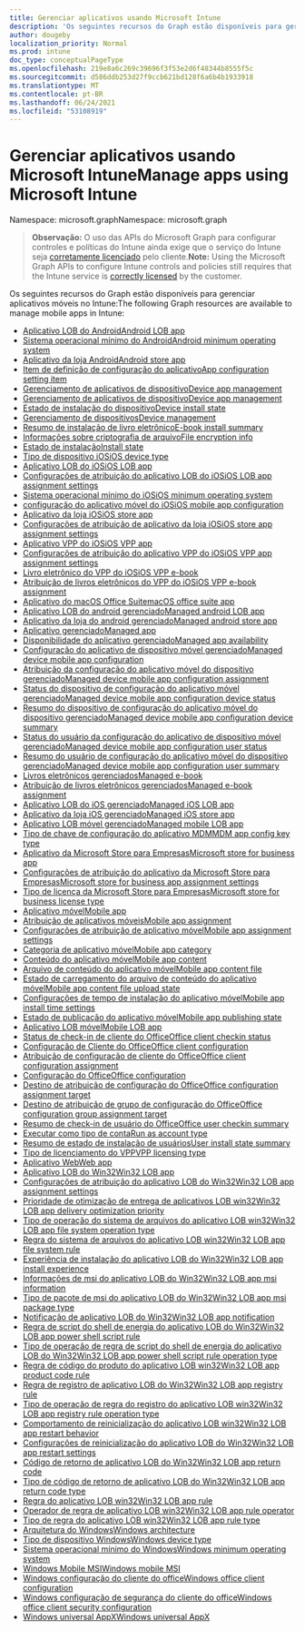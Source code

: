 ```yaml
---
title: Gerenciar aplicativos usando Microsoft Intune
description: 'Os seguintes recursos do Graph estão disponíveis para gerenciar aplicativos móveis no Intune:  '
author: dougeby
localization_priority: Normal
ms.prod: intune
doc_type: conceptualPageType
ms.openlocfilehash: 219e8a6c269c39696f3f53e2d6f48344b8555f5c
ms.sourcegitcommit: d586ddb253d27f9ccb621bd128f6a6b4b1933918
ms.translationtype: MT
ms.contentlocale: pt-BR
ms.lasthandoff: 06/24/2021
ms.locfileid: "53108919"
---
```

# <a name="manage-apps-using-microsoft-intune"></a><span data-ttu-id="2b994-103">Gerenciar aplicativos usando Microsoft Intune</span><span class="sxs-lookup"><span data-stu-id="2b994-103">Manage apps using Microsoft Intune</span></span>

<span data-ttu-id="2b994-104">Namespace: microsoft.graph</span><span class="sxs-lookup"><span data-stu-id="2b994-104">Namespace: microsoft.graph</span></span>

> <span data-ttu-id="2b994-105">**Observação:** O uso das APIs do Microsoft Graph para configurar controles e políticas do Intune ainda exige que o serviço do Intune seja [corretamente licenciado](https://www.microsoft.com/en-us/cloud-platform/microsoft-intune-pricing) pelo cliente.</span><span class="sxs-lookup"><span data-stu-id="2b994-105">**Note:** Using the Microsoft Graph APIs to configure Intune controls and policies still requires that the Intune service is [correctly licensed](https://www.microsoft.com/en-us/cloud-platform/microsoft-intune-pricing) by the customer.</span></span>

<span data-ttu-id="2b994-106">Os seguintes recursos do Graph estão disponíveis para gerenciar aplicativos móveis no Intune:</span><span class="sxs-lookup"><span data-stu-id="2b994-106">The following Graph resources are available to manage mobile apps in Intune:</span></span>  

- [<span data-ttu-id="2b994-107">Aplicativo LOB do Android</span><span class="sxs-lookup"><span data-stu-id="2b994-107">Android LOB app</span></span>](intune-apps-androidlobapp.md)
- [<span data-ttu-id="2b994-108">Sistema operacional mínimo do Android</span><span class="sxs-lookup"><span data-stu-id="2b994-108">Android minimum operating system</span></span>](intune-apps-androidminimumoperatingsystem.md)
- [<span data-ttu-id="2b994-109">Aplicativo da loja Android</span><span class="sxs-lookup"><span data-stu-id="2b994-109">Android store app</span></span>](intune-apps-androidstoreapp.md)
- [<span data-ttu-id="2b994-110">Item de definição de configuração do aplicativo</span><span class="sxs-lookup"><span data-stu-id="2b994-110">App configuration setting item</span></span>](intune-apps-appconfigurationsettingitem.md)
- [<span data-ttu-id="2b994-111">Gerenciamento de aplicativos de dispositivo</span><span class="sxs-lookup"><span data-stu-id="2b994-111">Device app management</span></span>](intune-apps-deviceappmanagement.md)
- [<span data-ttu-id="2b994-112">Gerenciamento de aplicativos de dispositivo</span><span class="sxs-lookup"><span data-stu-id="2b994-112">Device app management</span></span>](intune-apps-deviceappmanagement.md)
- [<span data-ttu-id="2b994-113">Estado de instalação do dispositivo</span><span class="sxs-lookup"><span data-stu-id="2b994-113">Device install state</span></span>](intune-books-deviceinstallstate.md)
- [<span data-ttu-id="2b994-114">Gerenciamento de dispositivos</span><span class="sxs-lookup"><span data-stu-id="2b994-114">Device management</span></span>](intune-androidforwork-devicemanagement.md)
- [<span data-ttu-id="2b994-115">Resumo de instalação de livro eletrônico</span><span class="sxs-lookup"><span data-stu-id="2b994-115">E-book install summary</span></span>](intune-books-ebookinstallsummary.md)
- [<span data-ttu-id="2b994-116">Informações sobre criptografia de arquivo</span><span class="sxs-lookup"><span data-stu-id="2b994-116">File encryption info</span></span>](intune-apps-fileencryptioninfo.md)
- [<span data-ttu-id="2b994-117">Estado de instalação</span><span class="sxs-lookup"><span data-stu-id="2b994-117">Install state</span></span>](intune-books-installstate.md)
- [<span data-ttu-id="2b994-118">Tipo de dispositivo iOS</span><span class="sxs-lookup"><span data-stu-id="2b994-118">iOS device type</span></span>](intune-apps-iosdevicetype.md)
- [<span data-ttu-id="2b994-119">Aplicativo LOB do iOS</span><span class="sxs-lookup"><span data-stu-id="2b994-119">iOS LOB app</span></span>](intune-apps-ioslobapp.md)
- [<span data-ttu-id="2b994-120">Configurações de atribuição do aplicativo LOB do iOS</span><span class="sxs-lookup"><span data-stu-id="2b994-120">iOS LOB app assignment settings</span></span>](intune-apps-ioslobappassignmentsettings.md)
- [<span data-ttu-id="2b994-121">Sistema operacional mínimo do iOS</span><span class="sxs-lookup"><span data-stu-id="2b994-121">iOS minimum operating system</span></span>](intune-apps-iosminimumoperatingsystem.md)
- [<span data-ttu-id="2b994-122">configuração do aplicativo móvel do iOS</span><span class="sxs-lookup"><span data-stu-id="2b994-122">iOS mobile app configuration</span></span>](intune-apps-iosmobileappconfiguration.md)
- [<span data-ttu-id="2b994-123">Aplicativo da loja iOS</span><span class="sxs-lookup"><span data-stu-id="2b994-123">iOS store app</span></span>](intune-apps-iosstoreapp.md)
- [<span data-ttu-id="2b994-124">Configurações de atribuição de aplicativo da loja iOS</span><span class="sxs-lookup"><span data-stu-id="2b994-124">iOS store app assignment settings</span></span>](intune-apps-iosstoreappassignmentsettings.md)
- [<span data-ttu-id="2b994-125">Aplicativo VPP do iOS</span><span class="sxs-lookup"><span data-stu-id="2b994-125">iOS VPP app</span></span>](intune-apps-iosvppapp.md)
- [<span data-ttu-id="2b994-126">Configurações de atribuição do aplicativo VPP do iOS</span><span class="sxs-lookup"><span data-stu-id="2b994-126">iOS VPP app assignment settings</span></span>](intune-apps-iosvppappassignmentsettings.md)
- [<span data-ttu-id="2b994-127">Livro eletrônico do VPP do iOS</span><span class="sxs-lookup"><span data-stu-id="2b994-127">iOS VPP e-book</span></span>](intune-books-iosvppebook.md)
- [<span data-ttu-id="2b994-128">Atribuição de livros eletrônicos do VPP do iOS</span><span class="sxs-lookup"><span data-stu-id="2b994-128">iOS VPP e-book assignment</span></span>](intune-books-iosvppebookassignment.md)
- [<span data-ttu-id="2b994-129">Aplicativo do macOS Office Suite</span><span class="sxs-lookup"><span data-stu-id="2b994-129">macOS office suite app</span></span>](intune-apps-macosofficesuiteapp.md)
- [<span data-ttu-id="2b994-130">Aplicativo LOB do android gerenciado</span><span class="sxs-lookup"><span data-stu-id="2b994-130">Managed android LOB app</span></span>](intune-apps-managedandroidlobapp.md)
- [<span data-ttu-id="2b994-131">Aplicativo da loja do android gerenciado</span><span class="sxs-lookup"><span data-stu-id="2b994-131">Managed android store app</span></span>](intune-apps-managedandroidstoreapp.md)
- [<span data-ttu-id="2b994-132">Aplicativo gerenciado</span><span class="sxs-lookup"><span data-stu-id="2b994-132">Managed app</span></span>](intune-apps-managedapp.md)
- [<span data-ttu-id="2b994-133">Disponibilidade do aplicativo gerenciado</span><span class="sxs-lookup"><span data-stu-id="2b994-133">Managed app availability</span></span>](intune-apps-managedappavailability.md)
- [<span data-ttu-id="2b994-134">Configuração do aplicativo de dispositivo móvel gerenciado</span><span class="sxs-lookup"><span data-stu-id="2b994-134">Managed device mobile app configuration</span></span>](intune-apps-manageddevicemobileappconfiguration.md)
- [<span data-ttu-id="2b994-135">Atribuição da configuração do aplicativo móvel do dispositivo gerenciado</span><span class="sxs-lookup"><span data-stu-id="2b994-135">Managed device mobile app configuration assignment</span></span>](intune-apps-manageddevicemobileappconfigurationassignment.md)
- [<span data-ttu-id="2b994-136">Status do dispositivo de configuração do aplicativo móvel gerenciado</span><span class="sxs-lookup"><span data-stu-id="2b994-136">Managed device mobile app configuration device status</span></span>](intune-apps-manageddevicemobileappconfigurationdevicestatus.md)
- [<span data-ttu-id="2b994-137">Resumo do dispositivo de configuração do aplicativo móvel do dispositivo gerenciado</span><span class="sxs-lookup"><span data-stu-id="2b994-137">Managed device mobile app configuration device summary</span></span>](intune-apps-manageddevicemobileappconfigurationdevicesummary.md)
- [<span data-ttu-id="2b994-138">Status do usuário da configuração do aplicativo de dispositivo móvel gerenciado</span><span class="sxs-lookup"><span data-stu-id="2b994-138">Managed device mobile app configuration user status</span></span>](intune-apps-manageddevicemobileappconfigurationuserstatus.md)
- [<span data-ttu-id="2b994-139">Resumo do usuário de configuração do aplicativo móvel do dispositivo gerenciado</span><span class="sxs-lookup"><span data-stu-id="2b994-139">Managed device mobile app configuration user summary</span></span>](intune-apps-manageddevicemobileappconfigurationusersummary.md)
- [<span data-ttu-id="2b994-140">Livros eletrônicos gerenciados</span><span class="sxs-lookup"><span data-stu-id="2b994-140">Managed e-book</span></span>](intune-books-managedebook.md)
- [<span data-ttu-id="2b994-141">Atribuição de livros eletrônicos gerenciados</span><span class="sxs-lookup"><span data-stu-id="2b994-141">Managed e-book assignment</span></span>](intune-books-managedebookassignment.md)
- [<span data-ttu-id="2b994-142">Aplicativo LOB do iOS gerenciado</span><span class="sxs-lookup"><span data-stu-id="2b994-142">Managed iOS LOB app</span></span>](intune-apps-managedioslobapp.md)
- [<span data-ttu-id="2b994-143">Aplicativo da loja iOS gerenciado</span><span class="sxs-lookup"><span data-stu-id="2b994-143">Managed iOS store app</span></span>](intune-apps-managediosstoreapp.md)
- [<span data-ttu-id="2b994-144">Aplicativo LOB móvel gerenciado</span><span class="sxs-lookup"><span data-stu-id="2b994-144">Managed mobile LOB app</span></span>](intune-apps-managedmobilelobapp.md)
- [<span data-ttu-id="2b994-145">Tipo de chave de configuração do aplicativo MDM</span><span class="sxs-lookup"><span data-stu-id="2b994-145">MDM app config key type</span></span>](intune-apps-mdmappconfigkeytype.md)
- [<span data-ttu-id="2b994-146">Aplicativo da Microsoft Store para Empresas</span><span class="sxs-lookup"><span data-stu-id="2b994-146">Microsoft store for business app</span></span>](intune-apps-microsoftstoreforbusinessapp.md)
- [<span data-ttu-id="2b994-147">Configurações de atribuição do aplicativo da Microsoft Store para Empresas</span><span class="sxs-lookup"><span data-stu-id="2b994-147">Microsoft store for business app assignment settings</span></span>](intune-apps-microsoftstoreforbusinessappassignmentsettings.md)
- [<span data-ttu-id="2b994-148">Tipo de licença da Microsoft Store para Empresas</span><span class="sxs-lookup"><span data-stu-id="2b994-148">Microsoft store for business license type</span></span>](intune-apps-microsoftstoreforbusinesslicensetype.md)
- [<span data-ttu-id="2b994-149">Aplicativo móvel</span><span class="sxs-lookup"><span data-stu-id="2b994-149">Mobile app</span></span>](intune-apps-mobileapp.md)
- [<span data-ttu-id="2b994-150">Atribuição de aplicativos móveis</span><span class="sxs-lookup"><span data-stu-id="2b994-150">Mobile app assignment</span></span>](intune-apps-mobileappassignment.md)
- [<span data-ttu-id="2b994-151">Configurações de atribuição de aplicativo móvel</span><span class="sxs-lookup"><span data-stu-id="2b994-151">Mobile app assignment settings</span></span>](intune-apps-mobileappassignmentsettings.md)
- [<span data-ttu-id="2b994-152">Categoria de aplicativo móvel</span><span class="sxs-lookup"><span data-stu-id="2b994-152">Mobile app category</span></span>](intune-apps-mobileappcategory.md)
- [<span data-ttu-id="2b994-153">Conteúdo do aplicativo móvel</span><span class="sxs-lookup"><span data-stu-id="2b994-153">Mobile app content</span></span>](intune-apps-mobileappcontent.md)
- [<span data-ttu-id="2b994-154">Arquivo de conteúdo do aplicativo móvel</span><span class="sxs-lookup"><span data-stu-id="2b994-154">Mobile app content file</span></span>](intune-apps-mobileappcontentfile.md)
- [<span data-ttu-id="2b994-155">Estado de carregamento do arquivo de conteúdo do aplicativo móvel</span><span class="sxs-lookup"><span data-stu-id="2b994-155">Mobile app content file upload state</span></span>](intune-apps-mobileappcontentfileuploadstate.md)
- [<span data-ttu-id="2b994-156">Configurações de tempo de instalação do aplicativo móvel</span><span class="sxs-lookup"><span data-stu-id="2b994-156">Mobile app install time settings</span></span>](intune-apps-mobileappinstalltimesettings.md)
- [<span data-ttu-id="2b994-157">Estado de publicação do aplicativo móvel</span><span class="sxs-lookup"><span data-stu-id="2b994-157">Mobile app publishing state</span></span>](intune-apps-mobileapppublishingstate.md)
- [<span data-ttu-id="2b994-158">Aplicativo LOB móvel</span><span class="sxs-lookup"><span data-stu-id="2b994-158">Mobile LOB app</span></span>](intune-apps-mobilelobapp.md)
- [<span data-ttu-id="2b994-159">Status de check-in de cliente do Office</span><span class="sxs-lookup"><span data-stu-id="2b994-159">Office client checkin status</span></span>](intune-cirrus-officeclientcheckinstatus.md)
- [<span data-ttu-id="2b994-160">Configuração de Cliente do Office</span><span class="sxs-lookup"><span data-stu-id="2b994-160">Office client configuration</span></span>](intune-cirrus-officeclientconfiguration.md)
- [<span data-ttu-id="2b994-161">Atribuição de configuração de cliente do Office</span><span class="sxs-lookup"><span data-stu-id="2b994-161">Office client configuration assignment</span></span>](intune-cirrus-officeclientconfigurationassignment.md)
- [<span data-ttu-id="2b994-162">Configuração do Office</span><span class="sxs-lookup"><span data-stu-id="2b994-162">Office configuration</span></span>](intune-cirrus-officeconfiguration.md)
- [<span data-ttu-id="2b994-163">Destino de atribuição de configuração do Office</span><span class="sxs-lookup"><span data-stu-id="2b994-163">Office configuration assignment target</span></span>](intune-cirrus-officeconfigurationassignmenttarget.md)
- [<span data-ttu-id="2b994-164">Destino de atribuição de grupo de configuração do Office</span><span class="sxs-lookup"><span data-stu-id="2b994-164">Office configuration group assignment target</span></span>](intune-cirrus-officeconfigurationgroupassignmenttarget.md)
- [<span data-ttu-id="2b994-165">Resumo de check-in de usuário do Office</span><span class="sxs-lookup"><span data-stu-id="2b994-165">Office user checkin summary</span></span>](intune-cirrus-officeusercheckinsummary.md)
- [<span data-ttu-id="2b994-166">Executar como tipo de conta</span><span class="sxs-lookup"><span data-stu-id="2b994-166">Run as account type</span></span>](intune-apps-runasaccounttype.md)
- [<span data-ttu-id="2b994-167">Resumo de estado de instalação de usuários</span><span class="sxs-lookup"><span data-stu-id="2b994-167">User install state summary</span></span>](intune-books-userinstallstatesummary.md)
- [<span data-ttu-id="2b994-168">Tipo de licenciamento do VPP</span><span class="sxs-lookup"><span data-stu-id="2b994-168">VPP licensing type</span></span>](intune-apps-vpplicensingtype.md)
- [<span data-ttu-id="2b994-169">Aplicativo Web</span><span class="sxs-lookup"><span data-stu-id="2b994-169">Web app</span></span>](intune-apps-webapp.md)
- [<span data-ttu-id="2b994-170">Aplicativo LOB do Win32</span><span class="sxs-lookup"><span data-stu-id="2b994-170">Win32 LOB app</span></span>](intune-apps-win32lobapp.md)
- [<span data-ttu-id="2b994-171">Configurações de atribuição do aplicativo LOB do Win32</span><span class="sxs-lookup"><span data-stu-id="2b994-171">Win32 LOB app assignment settings</span></span>](intune-apps-win32lobappassignmentsettings.md)
- [<span data-ttu-id="2b994-172">Prioridade de otimização de entrega de aplicativos LOB win32</span><span class="sxs-lookup"><span data-stu-id="2b994-172">Win32 LOB app delivery optimization priority</span></span>](intune-apps-win32lobappdeliveryoptimizationpriority.md)
- [<span data-ttu-id="2b994-173">Tipo de operação do sistema de arquivos do aplicativo LOB win32</span><span class="sxs-lookup"><span data-stu-id="2b994-173">Win32 LOB app file system operation type</span></span>](intune-apps-win32lobappfilesystemoperationtype.md)
- [<span data-ttu-id="2b994-174">Regra do sistema de arquivos do aplicativo LOB win32</span><span class="sxs-lookup"><span data-stu-id="2b994-174">Win32 LOB app file system rule</span></span>](intune-apps-win32lobappfilesystemrule.md)
- [<span data-ttu-id="2b994-175">Experiência de instalação do aplicativo LOB do Win32</span><span class="sxs-lookup"><span data-stu-id="2b994-175">Win32 LOB app install experience</span></span>](intune-apps-win32lobappinstallexperience.md)
- [<span data-ttu-id="2b994-176">Informações de msi do aplicativo LOB do Win32</span><span class="sxs-lookup"><span data-stu-id="2b994-176">Win32 LOB app msi information</span></span>](intune-apps-win32lobappmsiinformation.md)
- [<span data-ttu-id="2b994-177">Tipo de pacote de msi do aplicativo LOB do Win32</span><span class="sxs-lookup"><span data-stu-id="2b994-177">Win32 LOB app msi package type</span></span>](intune-apps-win32lobappmsipackagetype.md)
- [<span data-ttu-id="2b994-178">Notificação de aplicativo LOB do Win32</span><span class="sxs-lookup"><span data-stu-id="2b994-178">Win32 LOB app notification</span></span>](intune-apps-win32lobappnotification.md)
- [<span data-ttu-id="2b994-179">Regra de script do shell de energia do aplicativo LOB do Win32</span><span class="sxs-lookup"><span data-stu-id="2b994-179">Win32 LOB app power shell script rule</span></span>](intune-apps-win32lobapppowershellscriptrule.md)
- [<span data-ttu-id="2b994-180">Tipo de operação de regra de script do shell de energia do aplicativo LOB do Win32</span><span class="sxs-lookup"><span data-stu-id="2b994-180">Win32 LOB app power shell script rule operation type</span></span>](intune-apps-win32lobapppowershellscriptruleoperationtype.md)
- [<span data-ttu-id="2b994-181">Regra de código do produto do aplicativo LOB win32</span><span class="sxs-lookup"><span data-stu-id="2b994-181">Win32 LOB app product code rule</span></span>](intune-apps-win32lobappproductcoderule.md)
- [<span data-ttu-id="2b994-182">Regra de registro de aplicativo LOB do Win32</span><span class="sxs-lookup"><span data-stu-id="2b994-182">Win32 LOB app registry rule</span></span>](intune-apps-win32lobappregistryrule.md)
- [<span data-ttu-id="2b994-183">Tipo de operação de regra do registro do aplicativo LOB win32</span><span class="sxs-lookup"><span data-stu-id="2b994-183">Win32 LOB app registry rule operation type</span></span>](intune-apps-win32lobappregistryruleoperationtype.md)
- [<span data-ttu-id="2b994-184">Comportamento de reinicialização do aplicativo LOB win32</span><span class="sxs-lookup"><span data-stu-id="2b994-184">Win32 LOB app restart behavior</span></span>](intune-apps-win32lobapprestartbehavior.md)
- [<span data-ttu-id="2b994-185">Configurações de reinicialização do aplicativo LOB do Win32</span><span class="sxs-lookup"><span data-stu-id="2b994-185">Win32 LOB app restart settings</span></span>](intune-apps-win32lobapprestartsettings.md)
- [<span data-ttu-id="2b994-186">Código de retorno de aplicativo LOB do Win32</span><span class="sxs-lookup"><span data-stu-id="2b994-186">Win32 LOB app return code</span></span>](intune-apps-win32lobappreturncode.md)
- [<span data-ttu-id="2b994-187">Tipo de código de retorno de aplicativo LOB do Win32</span><span class="sxs-lookup"><span data-stu-id="2b994-187">Win32 LOB app return code type</span></span>](intune-apps-win32lobappreturncodetype.md)
- [<span data-ttu-id="2b994-188">Regra do aplicativo LOB win32</span><span class="sxs-lookup"><span data-stu-id="2b994-188">Win32 LOB app rule</span></span>](intune-apps-win32lobapprule.md)
- [<span data-ttu-id="2b994-189">Operador de regra de aplicativo LOB win32</span><span class="sxs-lookup"><span data-stu-id="2b994-189">Win32 LOB app rule operator</span></span>](intune-apps-win32lobappruleoperator.md)
- [<span data-ttu-id="2b994-190">Tipo de regra do aplicativo LOB win32</span><span class="sxs-lookup"><span data-stu-id="2b994-190">Win32 LOB app rule type</span></span>](intune-apps-win32lobappruletype.md)
- [<span data-ttu-id="2b994-191">Arquitetura do Windows</span><span class="sxs-lookup"><span data-stu-id="2b994-191">Windows architecture</span></span>](intune-apps-windowsarchitecture.md)
- [<span data-ttu-id="2b994-192">Tipo de dispositivo Windows</span><span class="sxs-lookup"><span data-stu-id="2b994-192">Windows device type</span></span>](intune-apps-windowsdevicetype.md)
- [<span data-ttu-id="2b994-193">Sistema operacional mínimo do Windows</span><span class="sxs-lookup"><span data-stu-id="2b994-193">Windows minimum operating system</span></span>](intune-apps-windowsminimumoperatingsystem.md)
- [<span data-ttu-id="2b994-194">Windows Mobile MSI</span><span class="sxs-lookup"><span data-stu-id="2b994-194">Windows mobile MSI</span></span>](intune-apps-windowsmobilemsi.md)
- [<span data-ttu-id="2b994-195">Windows configuração do cliente do office</span><span class="sxs-lookup"><span data-stu-id="2b994-195">Windows office client configuration</span></span>](intune-cirrus-windowsofficeclientconfiguration.md)
- [<span data-ttu-id="2b994-196">Windows configuração de segurança do cliente do office</span><span class="sxs-lookup"><span data-stu-id="2b994-196">Windows office client security configuration</span></span>](intune-cirrus-windowsofficeclientsecurityconfiguration.md)
- [<span data-ttu-id="2b994-197">Windows universal AppX</span><span class="sxs-lookup"><span data-stu-id="2b994-197">Windows universal AppX</span></span>](intune-apps-windowsuniversalappx.md)